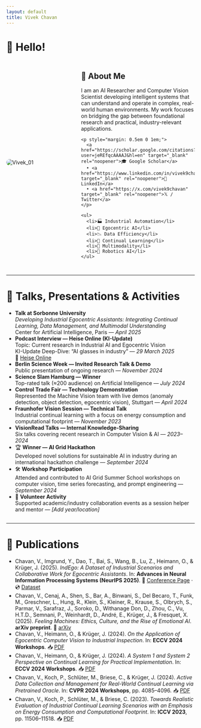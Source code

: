 ```yaml
---
layout: default
title: Vivek Chavan
---
```


# 👋 Hello!

<div style="display: flex; align-items: center; gap: 20px; flex-wrap: wrap;">

  <div style="flex: 1; min-width: 180px;">
    <img src="https://github.com/user-attachments/assets/0c18923f-6d38-4312-ae43-9f4e4c7764ad" alt="Vivek_01" style="max-width: 100%; border-radius: 12px;">
  </div>

  <div style="flex: 2; min-width: 260px;">
    <h2>🔬 About Me</h2>
    <p>
      I am an AI Researcher and Computer Vision Scientist developing intelligent systems that can understand and operate in complex, real-world human environments. My work focuses on bridging the gap between foundational research and practical, industry-relevant applications.
    </p>

    <p style="margin: 0.5em 0 1em;">
      <a href="https://scholar.google.com/citations?user=jeREfqcAAAAJ&hl=en" target="_blank" rel="noopener">🎓 Google Scholar</a>
      • <a href="https://www.linkedin.com/in/vivek9chavan/" target="_blank" rel="noopener">💼 LinkedIn</a>
      • <a href="https://x.com/vivek9chavan" target="_blank" rel="noopener">𝕏 / Twitter</a>
    </p>

    <ul>
      <li>🏭 Industrial Automation</li>
      <li>🎥 Egocentric AI</li>
      <li>📉 Data Efficiency</li>
      <li>🧠 Continual Learning</li>
      <li>🔀 Multimodality</li>
      <li>🤖 Robotics AI</li>
    </ul>
  </div>

</div>

<hr style="margin: 2em 0;" />

# 🎤 Talks, Presentations & Activities

<ul>
  <li>
    <strong>Talk at Sorbonne University</strong><br />
    <em>Developing Industrial Egocentric Assistants: Integrating Continual Learning, Data Management, and Multimodal Understanding</em><br />
    Center for Artificial Intelligence, Paris — <em>April 2025</em>
  </li>

  <li>
    <strong>Podcast Interview — Heise Online (KI-Update)</strong><br />
    Topic: Current research in Industrial AI and Egocentric Vision<br />
    KI-Update Deep-Dive: “AI glasses in industry” — <em>29 March 2025</em><br />
    🔗 <a href="https://www.heise.de/news/KI-Update-Deep-Dive-KI-Brillen-helfen-in-der-Industrie-9670746.html" target="_blank" rel="noopener">Heise Online</a>
  </li>

  <li>
    <strong>Berlin Science Week — Invited Research Talk & Demo</strong><br />
    Public presentation of ongoing research — <em>November 2024</em>
  </li>

  <li>
    <strong>Science Slam Hamburg — Winner</strong><br />
    Top-rated talk (≈200 audience) on Artificial Intelligence — <em>July 2024</em>
  </li>

  <li>
    <strong>Control Trade Fair — Technology Demonstration</strong><br />
    Represented the Machine Vision team with live demos (anomaly detection, object detection, egocentric vision), Stuttgart — <em>April 2024</em>
  </li>

  <li>
    <strong>Fraunhofer Vision Session — Technical Talk</strong><br />
    Industrial continual learning with a focus on energy consumption and computational footprint — <em>November 2023</em>
  </li>

  <li>
    <strong>VisionRead Talks — Internal Knowledge-Sharing</strong><br />
    Six talks covering recent research in Computer Vision & AI — <em>2023–2024</em>
  </li>

  <li>
    🏆 <strong>Winner — AI Grid Hackathon</strong><br />
    Developed novel solutions for sustainable AI in industry during an international hackathon challenge — <em>September 2024</em>
  </li>

  <li>
    🛠 <strong>Workshop Participation</strong><br />
    Attended and contributed to AI Grid Summer School workshops on computer vision, time series forecasting, and prompt engineering — <em>September 2024</em>
  </li>

  <li>
    🤝 <strong>Volunteer Activity</strong><br />
    Supported academic/industry collaboration events as a session helper and mentor — <em>[Add year/location]</em>
  </li>
</ul>

<hr style="margin: 2em 0;" />

# 📄 Publications

<ul>
  <li>
    Chavan, V., Imgrund, Y., Dao, T., Bai, S., Wang, B., Lu, Z., Heimann, O., & Krüger, J. (2025).  
    <em>IndEgo: A Dataset of Industrial Scenarios and Collaborative Work for Egocentric Assistants</em>.  
    In: <strong>Advances in Neural Information Processing Systems (NeurIPS 2025)</strong>.  
    🔗 <a href="https://neurips.cc/virtual/2025/poster/121501" target="_blank" rel="noopener">Conference Page</a> · 💿 <a href="[[DATASET-LINK](https://vivekchavan.com/IndEgo/)]" target="_blank" rel="noopener">Dataset</a>
  </li>

  <li>
    Chavan, V., Cenaj, A., Shen, S., Bar, A., Binwani, S., Del Becaro, T., Funk, M., Greschner, L., Hung, R., Klein, S., Kleiner, R., Krause, S., Olbrych, S., Parmar, V., Sarafraz, J., Soroko, D., Withanage Don, D., Zhou, C., Vu, H.T.D., Semnani, P., Weinhardt, D., André, E., Krüger, J., & Fresquet, X. (2025).  
    <em>Feeling Machines: Ethics, Culture, and the Rise of Emotional AI</em>.  
    <strong>arXiv preprint</strong>.  
    🔗 <a href="https://arxiv.org/abs/2506.12437" target="_blank" rel="noopener">arXiv</a>
  </li>

  <li>
    Chavan, V., Heimann, O., & Krüger, J. (2024).  
    <em>On the Application of Egocentric Computer Vision to Industrial Inspection</em>.  
    In: <strong>ECCV 2024 Workshops</strong>.  
    📥 <a href="[https://link.springer.com/chapter/10.1007/978-3-031-92805-5_1]" target="_blank" rel="noopener">PDF</a>
  </li>

  <li>
    Chavan, V., Heimann, O., & Krüger, J. (2024).  
    <em>A System 1 and System 2 Perspective on Continual Learning for Practical Implementation</em>.  
    In: <strong>ECCV 2024 Workshops</strong>.  
    📥 <a href="[[PDF-LINK](https://link.springer.com/chapter/10.1007/978-3-031-91578-9_25)]" target="_blank" rel="noopener">PDF</a>
  </li>

  <li>
    Chavan, V., Koch, P., Schlüter, M., Briese, C., & Krüger, J. (2024).  
    <em>Active Data Collection and Management for Real-World Continual Learning via Pretrained Oracle</em>.  
    In: <strong>CVPR 2024 Workshops</strong>, pp. 4085–4096.  
    📥 <a href="[https://openaccess.thecvf.com/content/CVPR2024W/CLVISION/html/Chavan_Active_Data_Collection_and_Management_for_Real-World_Continual_Learning_via_CVPRW_2024_paper.html]" target="_blank" rel="noopener">PDF</a>
  </li>

  <li>
    Chavan, V., Koch, P., Schlüter, M., & Briese, C. (2023).  
    <em>Towards Realistic Evaluation of Industrial Continual Learning Scenarios with an Emphasis on Energy Consumption and Computational Footprint</em>.  
    In: <strong>ICCV 2023</strong>, pp. 11506–11518.  
    📥 <a href="[https://www.computer.org/csdl/proceedings-article/iccv/2023/071800l1472/1TJiKOmxmJG]" target="_blank" rel="noopener">PDF</a>
  </li>
</ul>
